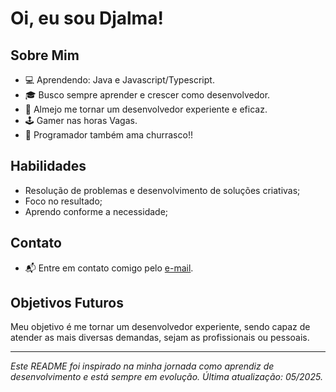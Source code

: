 # Oi, eu sou Djalma!

## Sobre Mim

- 💻 Aprendendo: Java e Javascript/Typescript.
- 🎓 Busco sempre aprender e crescer como desenvolvedor.
- 🚀 Almejo me tornar um desenvolvedor experiente e eficaz.
- 🕹️ Gamer nas horas Vagas.
- 🍖 Programador também ama churrasco!!

## Habilidades

- Resolução de problemas e desenvolvimento de soluções criativas;
- Foco no resultado;
- Aprendo conforme a necessidade;

## Contato

- 📬 Entre em contato comigo pelo [e-mail](mailto:djalmaxavier42@gmail.com).

## Objetivos Futuros

Meu objetivo é me tornar um desenvolvedor experiente, sendo capaz de atender as mais diversas demandas, sejam as profissionais ou pessoais.

---

*Este README foi inspirado na minha jornada como aprendiz de desenvolvimento e está sempre em evolução. Última atualização: 05/2025.*
